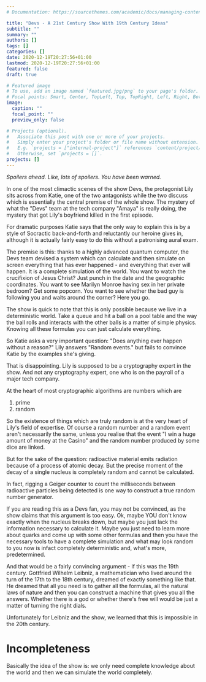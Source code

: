 ```yaml
---
# Documentation: https://sourcethemes.com/academic/docs/managing-content/

title: "Devs - A 21st Century Show With 19th Century Ideas"
subtitle: ""
summary: ""
authors: []
tags: []
categories: []
date: 2020-12-19T20:27:56+01:00
lastmod: 2020-12-19T20:27:56+01:00
featured: false
draft: true

# Featured image
# To use, add an image named `featured.jpg/png` to your page's folder.
# Focal points: Smart, Center, TopLeft, Top, TopRight, Left, Right, BottomLeft, Bottom, BottomRight.
image:
  caption: ""
  focal_point: ""
  preview_only: false

# Projects (optional).
#   Associate this post with one or more of your projects.
#   Simply enter your project's folder or file name without extension.
#   E.g. `projects = ["internal-project"]` references `content/project/deep-learning/index.md`.
#   Otherwise, set `projects = []`.
projects: []
---
```


*Spoilers ahead. Like, lots of spoilers. You have been warned.*

In one of the most climactic scenes of the show Devs, the protagonist
Lily sits across from Katie, one of the two antagonists while the two
discuss which is essentially the central premise of the whole
show. The mystery of what the "Devs" team at the tech company "Amaya"
is really doing, the mystery that got Lily's boyfriend killed in the
first episode.

For dramatic purposes Katie says that the only way to explain this is
by a style of Socractic back-and-forth and reluctantly our heroine
gives in, although it is actually fairly easy to do this without a
patronising aural exam.

The premise is this: thanks to a highly advanced quantum computer, the
Devs team devised a system which can calculate and then simulate on
screen everything that has ever happened - and everything that ever
will happen. It is a complete simulation of the world. You want to
watch the crucifixion of Jesus Christ? Just punch in the date and the
geographic coordinates. You want to see Marilyn Monroe having sex in
her private bedroom? Get some popcorn. You want to see whether the bad
guy is following you and waits around the corner? Here you go.

The show is quick to note that this is only possible because we live
in a deterministic world. Take a queue and hit a ball on a pool table
and the way the ball rolls and interacts with the other balls is a
matter of simple physics. Knowing all these formulas you can just
calculate everything.

So Katie asks a very important question: "Does anything ever happen
without a reason?" Lily answers "Random events." but fails to convince
Katie by the examples she's giving.

That is disappointing. Lily is supposed to be a cryptography expert in
the show. And not any cryptography expert, one who is on the payroll
of a major tech company.

At the heart of most cryptographic algorithms are numbers which are

1. prime
2. random

So the existence of things which are truly random is at the very heart
of Lily's field of expertise. Of course a random number and a random
event aren't necessarily the same, unless you realise that the event
"I win a huge amount of money at the Casino" and the random number
produced by some dice are linked.

But for the sake of the question: radioactive material emits radiation
because of a process of atomic decay. But the precise moment of the
decay of a single nucleus is completely random and cannot be
calculated.

In fact, rigging a Geiger counter to count the milliseconds between
radioactive particles being detected is one way to construct a true
random number generator.

If you are reading this as a Devs fan, you may not be convinced, as
the show claims that this argument is too easy. Ok, maybe YOU don't
know exactly when the nucleus breaks down, but maybe you just lack the
information necessary to calculate it. Maybe you just need to learn
more about quarks and come up with some other formulas and then you
have the necessary tools to have a complete simulation and what may
look random to you now is infact completely deterministic and, what's
more, predetermined.

And that would be a fairly convincing argument - if this was the 19th
century. Gottfried Wilhelm Leibniz, a mathematician who lived around
the turn of the 17th to the 18th century, dreamed of exactly something
like that. He dreamed that all you need is to gather all the formulas,
all the natural laws of nature and then you can construct a machine
that gives you all the answers. Whether there is a god or whether
there's free will would be just a matter of turning the right dials.

Unfortunately for Leibniz and the show, we learned that this is
impossible in the 20th century.

# Incompleteness

Basically the idea of the show is: we only need complete knowledge
about the world and then we can simulate the world completely.

